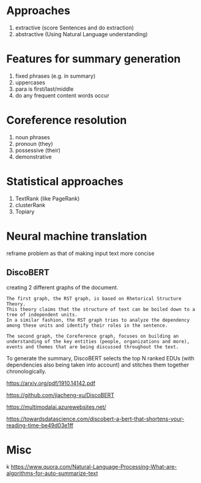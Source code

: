 
# Approaches
1. extractive (score Sentences and do extraction)
2. abstractive (Using Natural Language understanding)


# Features for summary generation
1. fixed phrases  (e.g. in summary)
2. uppercases
3. para is first/last/middle
3. do any frequent content words occur


# Coreference resolution
1. noun phrases
2. pronoun (they)
3. possessive (their)
4. demonstrative


# Statistical approaches 
1. TextRank  (like PageRank)
2. clusterRank
3. Topiary

# Neural machine translation

reframe problem as that of making input text more concise

## DiscoBERT

 creating 2 different graphs of the document. 

```
The first graph, the RST graph, is based on Rhetorical Structure Theory. 
This theory claims that the structure of text can be boiled down to a tree of independent units. 
In a similar fashion, the RST graph tries to analyze the dependency among these units and identify their roles in the sentence. 

The second graph, the Coreference graph, focuses on building an understanding of the key entities (people, organizations and more), 
events and themes that are being discussed throughout the text.
```

To generate the summary, DiscoBERT selects the top N ranked EDUs (with dependencies also being taken into account) and stitches them together chronologically.

https://arxiv.org/pdf/1910.14142.pdf

https://github.com/jiacheng-xu/DiscoBERT

https://multimodalai.azurewebsites.net/

https://towardsdatascience.com/discobert-a-bert-that-shortens-your-reading-time-be49d03e1ff

# Misc
k
https://www.quora.com/Natural-Language-Processing-What-are-algorithms-for-auto-summarize-text


